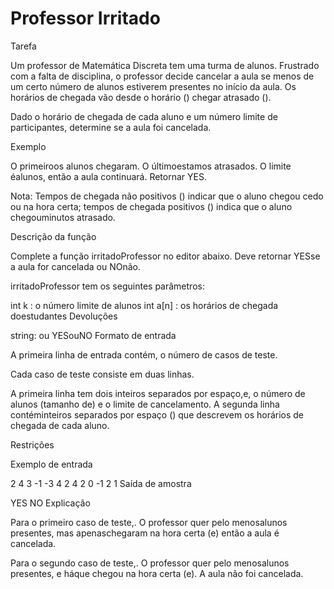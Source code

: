 # Professor Irritado

Tarefa

Um professor de Matemática Discreta tem uma turma de alunos. Frustrado com a falta de disciplina, o professor decide cancelar a aula se menos de um certo número de alunos estiverem presentes no início da aula. Os horários de chegada vão desde o horário () chegar atrasado ().

Dado o horário de chegada de cada aluno e um número limite de participantes, determine se a aula foi cancelada.

Exemplo




O primeiroos alunos chegaram. O últimoestamos atrasados. O limite éalunos, então a aula continuará. Retornar YES.

Nota: Tempos de chegada não positivos () indicar que o aluno chegou cedo ou na hora certa; tempos de chegada positivos () indica que o aluno chegouminutos atrasado.

Descrição da função

Complete a função irritadoProfessor no editor abaixo. Deve retornar YESse a aula for cancelada ou NOnão.

irritadoProfessor tem os seguintes parâmetros:

int k : o número limite de alunos
int a[n] : os horários de chegada doestudantes
Devoluções

string: ou YESouNO
Formato de entrada

A primeira linha de entrada contém, o número de casos de teste.

Cada caso de teste consiste em duas linhas.

A primeira linha tem dois inteiros separados por espaço,e, o número de alunos (tamanho de) e o limite de cancelamento.
A segunda linha contéminteiros separados por espaço () que descrevem os horários de chegada de cada aluno.

Restrições

Exemplo de entrada

2
4 3
-1 -3 4 2
4 2
0 -1 2 1
Saída de amostra

YES
NO
Explicação

Para o primeiro caso de teste,. O professor quer pelo menosalunos presentes, mas apenaschegaram na hora certa (e) então a aula é cancelada.

Para o segundo caso de teste,. O professor quer pelo menosalunos presentes, e háque chegou na hora certa (e). A aula não foi cancelada.
